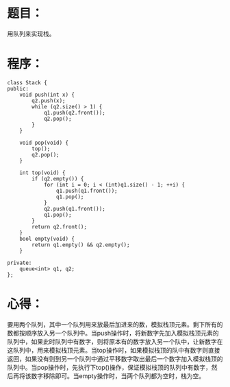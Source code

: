 # 题目：
用队列来实现栈。
# 程序：
~~~
class Stack {
public:
    void push(int x) {
        q2.push(x);
        while (q2.size() > 1) {
            q1.push(q2.front());
            q2.pop();
        }
    }

    void pop(void) {
        top();
        q2.pop();
    }

    int top(void) {
        if (q2.empty()) {
            for (int i = 0; i < (int)q1.size() - 1; ++i) {
                q1.push(q1.front());
                q1.pop();
            }
            q2.push(q1.front());
            q1.pop();
        }
        return q2.front();
    }
    bool empty(void) {
        return q1.empty() && q2.empty();
    }
    
private:
    queue<int> q1, q2;
};
~~~
# 心得：
要用两个队列，其中一个队列用来放最后加进来的数，模拟栈顶元素。剩下所有的数都按顺序放入另一个队列中。当push操作时，将新数字先加入模拟栈顶元素的队列中，如果此时队列中有数字，则将原本有的数字放入另一个队中，让新数字在这队列中，用来模拟栈顶元素。当top操作时，如果模拟栈顶的队中有数字则直接返回，如果没有则到另一个队列中通过平移数字取出最后一个数字加入模拟栈顶的队列中。当pop操作时，先执行下top()操作，保证模拟栈顶的队列中有数字，然后再将该数字移除即可。当empty操作时，当两个队列都为空时，栈为空。

